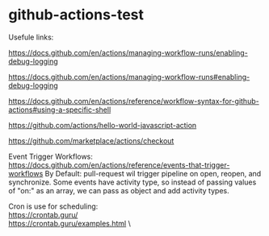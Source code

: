 # github-actions-test

Usefule links:

https://docs.github.com/en/actions/managing-workflow-runs/enabling-debug-logging

https://docs.github.com/en/actions/managing-workflow-runs#enabling-debug-logging

https://docs.github.com/en/actions/reference/workflow-syntax-for-github-actions#using-a-specific-shell

https://github.com/actions/hello-world-javascript-action

https://github.com/marketplace/actions/checkout

Event Trigger Workflows:\
https://docs.github.com/en/actions/reference/events-that-trigger-workflows
    By Default: pull-request wil trigger pipeline on open, reopen, and synchronize. Some events have activity type, so instead of passing values of "on:" as an array, we can pass as object and add activity types.  

Cron is use for scheduling:\
https://crontab.guru/ \
https://crontab.guru/examples.html \